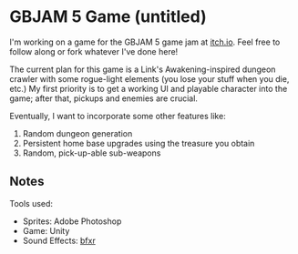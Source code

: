# GBJAM 5 Game (untitled)  

I'm working on a game for the GBJAM 5 game jam at [itch.io](https://itch.io/jam/gbjam-5). Feel free to follow along or fork whatever I've done here!  

The current plan for this game is a Link's Awakening-inspired dungeon crawler with some rogue-light elements (you lose your stuff when you die, etc.) My first priority is to get a working UI and playable character into the game; after that, pickups and enemies are crucial.  

Eventually, I want to incorporate some other features like:  
1. Random dungeon generation  
2. Persistent home base upgrades using the treasure you obtain  
3. Random, pick-up-able sub-weapons  

## Notes  

Tools used:  
* Sprites: Adobe Photoshop 
* Game: Unity  
* Sound Effects: [bfxr](http://www.bfxr.net/)
